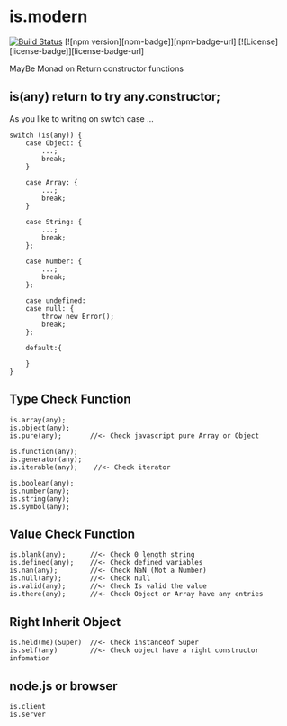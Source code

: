 # is.modern

[![Build Status](https://travis-ci.org/johnny-shaman/is.modern.svg?branch=v0.5)](https://travis-ci.org/johnny-shaman/is.modern)
[![npm version][npm-badge]][npm-badge-url]
[![License][license-badge]][license-badge-url]

MayBe Monad on Return constructor functions

## is(any) return to try any.constructor;
    
As you like to writing on switch case ...

    switch (is(any)) {
        case Object: {
            ...;
            break;
        }

        case Array: {
            ...;
            break;
        }

        case String: {
            ...;
            break;
        };

        case Number: {
            ...;
            break;
        };

        case undefined:
        case null: {
            throw new Error();
            break;
        };

        default:{
            
        }
    }

## Type Check Function

    is.array(any);
    is.object(any);
    is.pure(any);       //<- Check javascript pure Array or Object

    is.function(any);
    is.generator(any);
    is.iterable(any);    //<- Check iterator

    is.boolean(any);
    is.number(any);
    is.string(any);
    is.symbol(any);

## Value Check Function

    is.blank(any);      //<- Check 0 length string
    is.defined(any);    //<- Check defined variables
    is.nan(any);        //<- Check NaN (Not a Number)
    is.null(any);       //<- Check null
    is.valid(any);      //<- Check Is valid the value
    is.there(any);      //<- Check Object or Array have any entries

## Right Inherit Object

    is.held(me)(Super)  //<- Check instanceof Super
    is.self(any)        //<- Check object have a right constructor infomation
    
## node.js or browser

    is.client
    is.server
